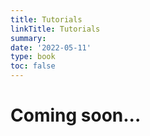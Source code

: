 ```yaml
---
title: Tutorials
linkTitle: Tutorials
summary: 
date: '2022-05-11'
type: book
toc: false
---
```


# Coming soon...

